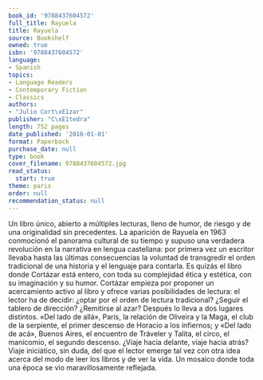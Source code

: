 ```yaml
---
book_id: '9788437604572'
full_title: Rayuela
title: Rayuela
source: Bookshelf
owned: true
isbn: '9788437604572'
language:
- Spanish
topics:
- Language Readers
- Contemporary Fiction
- Classics
authors:
- "Julio Cort\xE1zar"
publisher: "C\xE1tedra"
length: 752 pages
date_published: '2010-01-01'
format: Paperback
purchase_date: null
type: book
cover_filename: 9788437604572.jpg
read_status:
  start: true
theme: paris
order: null
recommendation_status: null
---
```

Un libro único, abierto a múltiples lecturas, lleno de humor, de riesgo y de una originalidad sin precedentes.
La aparición de Rayuela en 1963 conmocionó el panorama cultural de su tiempo y supuso una verdadera revolución en la narrativa en lengua castellana: por primera vez un escritor llevaba hasta las últimas consecuencias la voluntad de transgredir el orden tradicional de una historia y el lenguaje para contarla. Es quizás el libro donde Cortázar está entero, con toda su complejidad ética y estética, con su imaginación y su humor.
Cortázar empieza por proponer un acercamiento activo al libro y ofrece varias posibilidades de lectura: el lector ha de decidir: ¿optar por el orden de lectura tradicional? ¿Seguir el tablero de dirección? ¿Remitirse al azar? Después lo lleva a dos lugares distintos. «Del lado de allá», París, la relación de Oliveira y la Maga, el club de la serpiente, el primer descenso de Horacio a los infiernos; y «Del lado de acá», Buenos Aires, el encuentro de Tráveler y Talita, el circo, el manicomio, el segundo descenso.
¿Viaje hacia delante, viaje hacia atrás? Viaje iniciático, sin duda, del que el lector emerge tal vez con otra idea acerca del modo de leer los libros y de ver la vida. Un mosaico donde toda una época se vio maravillosamente reflejada.

